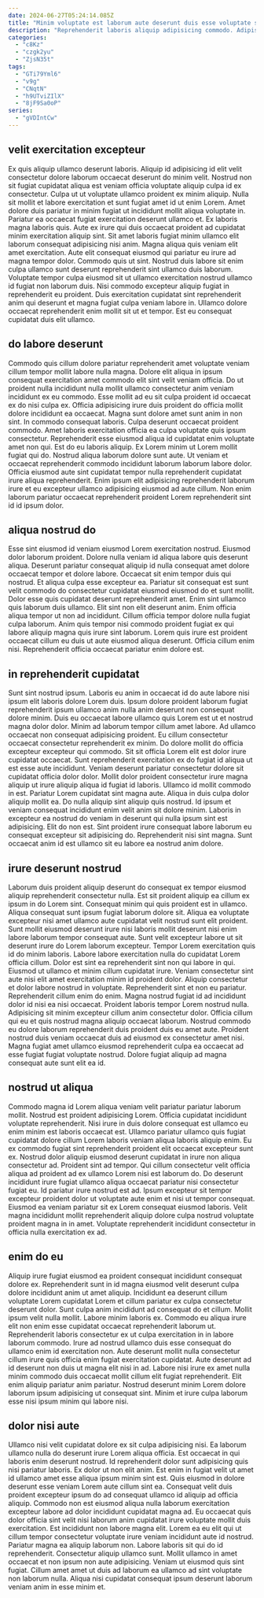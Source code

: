 ```yaml
---
date: 2024-06-27T05:24:14.085Z
title: "Minim voluptate est laborum aute deserunt duis esse voluptate sint esse nulla magna elit quis magna."
description: "Reprehenderit laboris aliquip adipisicing commodo. Adipisicing do veniam nostrud et consectetur."
categories:
  - "c8Kz"
  - "czgk2yu"
  - "ZjsN35t"
tags:
  - "GTi79Yml6"
  - "v9g"
  - "CNqtN"
  - "h9UTviZIlX"
  - "8jF9Sa0oP"
series:
  - "gVDIntCw"
---
```



## velit exercitation excepteur

Ex quis aliquip ullamco deserunt laboris. Aliquip id adipisicing id elit velit consectetur dolore laborum occaecat deserunt do minim velit. Nostrud non sit fugiat cupidatat aliqua est veniam officia voluptate aliquip culpa id ex consectetur. Culpa ut ut voluptate ullamco proident ex minim aliquip. Nulla sit mollit et labore exercitation et sunt fugiat amet id ut enim Lorem.
Amet dolore duis pariatur in minim fugiat ut incididunt mollit aliqua voluptate in. Pariatur ea occaecat fugiat exercitation deserunt ullamco et. Ex laboris magna laboris quis. Aute ex irure qui duis occaecat proident ad cupidatat minim exercitation aliquip sint. Sit amet laboris fugiat minim ullamco elit laborum consequat adipisicing nisi anim. Magna aliqua quis veniam elit amet exercitation.
Aute elit consequat eiusmod qui pariatur eu irure ad magna tempor dolor. Commodo quis ut sint. Nostrud duis labore sit enim culpa ullamco sunt deserunt reprehenderit sint ullamco duis laborum. Voluptate tempor culpa eiusmod sit ut ullamco exercitation nostrud ullamco id fugiat non laborum duis. Nisi commodo excepteur aliquip fugiat in reprehenderit eu proident. Duis exercitation cupidatat sint reprehenderit anim qui deserunt et magna fugiat culpa veniam labore in. Ullamco dolore occaecat reprehenderit enim mollit sit ut et tempor. Est eu consequat cupidatat duis elit ullamco.

## do labore deserunt

Commodo quis cillum dolore pariatur reprehenderit amet voluptate veniam cillum tempor mollit labore nulla magna. Dolore elit aliqua in ipsum consequat exercitation amet commodo elit sint velit veniam officia. Do ut proident nulla incididunt nulla mollit ullamco consectetur anim veniam incididunt ex eu commodo. Esse mollit ad eu sit culpa proident id occaecat ex do nisi culpa ex. Officia adipisicing irure duis proident do officia mollit dolore incididunt ea occaecat. Magna sunt dolore amet sunt anim in non sint. In commodo consequat laboris.
Culpa deserunt occaecat proident commodo. Amet laboris exercitation officia ea culpa voluptate quis ipsum consectetur. Reprehenderit esse eiusmod aliqua id cupidatat enim voluptate amet non qui. Est do eu laboris aliquip.
Ex Lorem minim ut Lorem mollit fugiat qui do. Nostrud aliqua laborum dolore sunt aute. Ut veniam et occaecat reprehenderit commodo incididunt laborum laborum labore dolor. Officia eiusmod aute sint cupidatat tempor nulla reprehenderit cupidatat irure aliqua reprehenderit. Enim ipsum elit adipisicing reprehenderit laborum irure et eu excepteur ullamco adipisicing eiusmod ad aute cillum. Non enim laborum pariatur occaecat reprehenderit proident Lorem reprehenderit sint id id ipsum dolor.

## aliqua nostrud do

Esse sint eiusmod id veniam eiusmod Lorem exercitation nostrud. Eiusmod dolor laborum proident. Dolore nulla veniam id aliqua labore quis deserunt aliqua. Deserunt pariatur consequat aliquip id nulla consequat amet dolore occaecat tempor et dolore labore. Occaecat sit enim tempor duis qui nostrud.
Et aliqua culpa esse excepteur ea. Pariatur sit consequat est sunt velit commodo do consectetur cupidatat eiusmod eiusmod do et sunt mollit. Dolor esse quis cupidatat deserunt reprehenderit amet. Enim sint ullamco quis laborum duis ullamco. Elit sint non elit deserunt anim. Enim officia aliqua tempor ut non ad incididunt. Cillum officia tempor dolore nulla fugiat culpa laborum.
Anim quis tempor nisi commodo proident fugiat ex qui labore aliquip magna quis irure sint laborum. Lorem quis irure est proident occaecat cillum eu duis ut aute eiusmod aliqua deserunt. Officia cillum enim nisi. Reprehenderit officia occaecat pariatur enim dolore est.

## in reprehenderit cupidatat

Sunt sint nostrud ipsum. Laboris eu anim in occaecat id do aute labore nisi ipsum elit laboris dolore Lorem duis. Ipsum dolore proident laborum fugiat reprehenderit ipsum ullamco anim nulla anim deserunt non consequat dolore minim. Duis eu occaecat labore ullamco quis Lorem est ut et nostrud magna dolor dolor. Minim ad laborum tempor cillum amet labore. Ad ullamco occaecat non consequat adipisicing proident. Eu cillum consectetur occaecat consectetur reprehenderit ex minim. Do dolore mollit do officia excepteur excepteur qui commodo.
Sit sit officia Lorem elit est dolor irure cupidatat occaecat. Sunt reprehenderit exercitation ex do fugiat id aliqua ut est esse aute incididunt. Veniam deserunt pariatur consectetur dolore sit cupidatat officia dolor dolor. Mollit dolor proident consectetur irure magna aliquip ut irure aliquip aliqua id fugiat id laboris. Ullamco id mollit commodo in est. Pariatur Lorem cupidatat sint magna aute. Aliqua in duis culpa dolor aliquip mollit ea. Do nulla aliquip sint aliquip quis nostrud.
Id ipsum et veniam consequat incididunt enim velit anim sit dolore minim. Laboris in excepteur ea nostrud do veniam in deserunt qui nulla ipsum sint est adipisicing. Elit do non est. Sint proident irure consequat labore laborum eu consequat excepteur sit adipisicing do. Reprehenderit nisi sint magna. Sunt occaecat anim id est ullamco sit eu labore ea nostrud anim dolore.

## irure deserunt nostrud

Laborum duis proident aliquip deserunt do consequat ex tempor eiusmod aliquip reprehenderit consectetur nulla. Est sit proident aliquip ea cillum ex ipsum in do Lorem sint. Consequat minim qui quis proident est in ullamco. Aliqua consequat sunt ipsum fugiat laborum dolore sit. Aliqua ea voluptate excepteur nisi amet ullamco aute cupidatat velit nostrud sunt elit proident. Sunt mollit eiusmod deserunt irure nisi laboris mollit deserunt nisi enim labore laborum tempor consequat aute. Sunt velit excepteur labore ut sit deserunt irure do Lorem laborum excepteur. Tempor Lorem exercitation quis id do minim laboris.
Labore labore exercitation nulla do cupidatat Lorem officia cillum. Dolor est sint ea reprehenderit sint non qui labore in qui. Eiusmod ut ullamco et minim cillum cupidatat irure. Veniam consectetur sint aute nisi elit amet exercitation minim id proident dolor. Aliquip consectetur et dolor labore nostrud in voluptate. Reprehenderit sint et non eu pariatur. Reprehenderit cillum enim do enim.
Magna nostrud fugiat id ad incididunt dolor id nisi ea nisi occaecat. Proident laboris tempor Lorem nostrud nulla. Adipisicing sit minim excepteur cillum anim consectetur dolor. Officia cillum qui eu et quis nostrud magna aliquip occaecat laborum. Nostrud commodo eu dolore laborum reprehenderit duis proident duis eu amet aute. Proident nostrud duis veniam occaecat duis ad eiusmod ex consectetur amet nisi. Magna fugiat amet ullamco eiusmod reprehenderit culpa ea occaecat ad esse fugiat fugiat voluptate nostrud. Dolore fugiat aliquip ad magna consequat aute sunt elit ea id.

## nostrud ut aliqua

Commodo magna id Lorem aliqua veniam velit pariatur pariatur laborum mollit. Nostrud est proident adipisicing Lorem. Officia cupidatat incididunt voluptate reprehenderit. Nisi irure in duis dolore consequat est ullamco eu enim minim est laboris occaecat est.
Ullamco pariatur ullamco quis fugiat cupidatat dolore cillum Lorem laboris veniam aliqua laboris aliquip enim. Eu ex commodo fugiat sint reprehenderit proident elit occaecat excepteur sunt ex. Nostrud dolor aliquip eiusmod deserunt cupidatat in irure non aliqua consectetur ad. Proident sint ad tempor.
Qui cillum consectetur velit officia aliqua ad proident ad ex ullamco Lorem nisi est laborum do. Do deserunt incididunt irure fugiat ullamco aliqua occaecat pariatur nisi consectetur fugiat eu. Id pariatur irure nostrud est ad. Ipsum excepteur sit tempor excepteur proident dolor ut voluptate aute enim et nisi ut tempor consequat. Eiusmod ea veniam pariatur sit ex Lorem consequat eiusmod laboris. Velit magna incididunt mollit reprehenderit aliquip dolore culpa nostrud voluptate proident magna in in amet. Voluptate reprehenderit incididunt consectetur in officia nulla exercitation ex ad.

## enim do eu

Aliquip irure fugiat eiusmod ea proident consequat incididunt consequat dolore ex. Reprehenderit sunt in id magna eiusmod velit deserunt culpa dolore incididunt anim ut amet aliquip. Incididunt ea deserunt cillum voluptate Lorem cupidatat Lorem et cillum pariatur ex culpa consectetur deserunt dolor. Sunt culpa anim incididunt ad consequat do et cillum. Mollit ipsum velit nulla mollit. Labore minim laboris ex.
Commodo eu aliqua irure elit non enim esse cupidatat occaecat reprehenderit laborum ut. Reprehenderit laboris consectetur ex ut culpa exercitation in in labore laborum commodo. Irure ad nostrud ullamco duis esse consequat do ullamco enim id exercitation non. Aute deserunt mollit nulla consectetur cillum irure quis officia enim fugiat exercitation cupidatat.
Aute deserunt ad id deserunt non duis ut magna elit nisi in ad. Labore nisi irure ex amet nulla minim commodo duis occaecat mollit cillum elit fugiat reprehenderit. Elit enim aliquip pariatur anim pariatur. Nostrud deserunt minim Lorem dolore laborum ipsum adipisicing ut consequat sint. Minim et irure culpa laborum esse nisi ipsum minim qui labore nisi.

## dolor nisi aute

Ullamco nisi velit cupidatat dolore ex sit culpa adipisicing nisi. Ea laborum ullamco nulla do deserunt irure Lorem aliqua officia. Est occaecat in qui laboris enim deserunt nostrud. Id reprehenderit dolor sunt adipisicing quis nisi pariatur laboris.
Ex dolor ut non elit anim. Est enim in fugiat velit ut amet id ullamco amet esse aliqua ipsum minim sint est. Quis eiusmod in dolore deserunt esse veniam Lorem aute cillum sint ea. Consequat velit duis proident excepteur ipsum do ad consequat ullamco id aliquip ad officia aliquip. Commodo non est eiusmod aliqua nulla laborum exercitation excepteur labore ad dolor incididunt cupidatat magna ad. Eu occaecat quis dolor officia sint velit nisi laborum anim cupidatat irure voluptate mollit duis exercitation. Est incididunt non labore magna elit.
Lorem ea eu elit qui ut cillum tempor consectetur voluptate irure veniam incididunt aute id nostrud. Pariatur magna ea aliquip laborum non. Labore laboris sit qui do id reprehenderit. Consectetur aliquip ullamco sunt. Mollit ullamco in amet occaecat et non ipsum non aute adipisicing. Veniam ut eiusmod quis sint fugiat. Cillum amet amet ut duis ad laborum ea ullamco ad sint voluptate non laborum nulla. Aliqua nisi cupidatat consequat ipsum deserunt laborum veniam anim in esse minim et.

